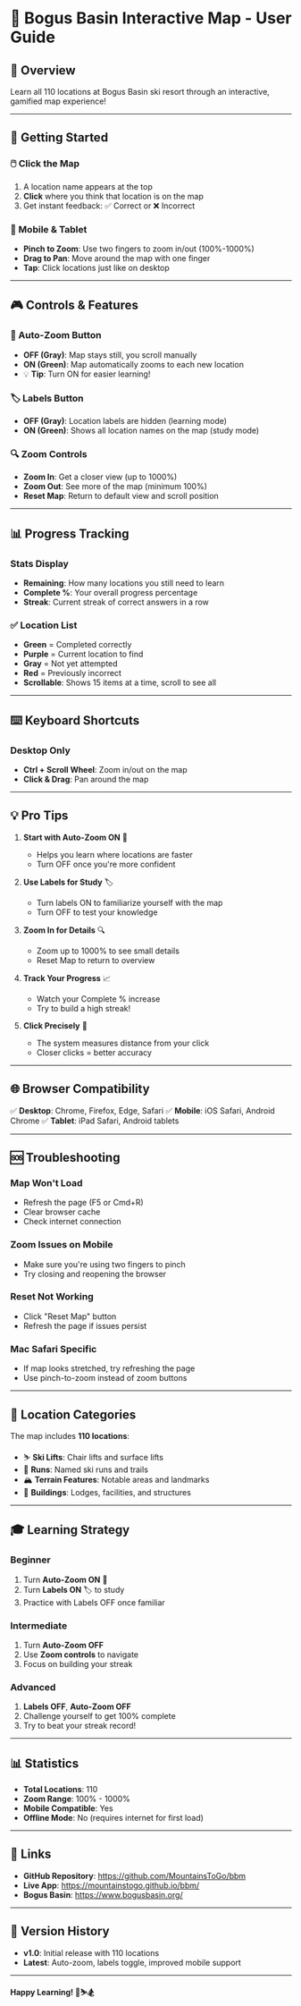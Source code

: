 # 🎿 Bogus Basin Interactive Map - User Guide

## 📖 Overview
Learn all 110 locations at Bogus Basin ski resort through an interactive, gamified map experience!

---

## 🎯 Getting Started

### 🖱️ Click the Map
1. A location name appears at the top
2. **Click** where you think that location is on the map
3. Get instant feedback: ✅ Correct or ❌ Incorrect

### 📱 Mobile & Tablet
- **Pinch to Zoom**: Use two fingers to zoom in/out (100%-1000%)
- **Drag to Pan**: Move around the map with one finger
- **Tap**: Click locations just like on desktop

---

## 🎮 Controls & Features

### 🎯 Auto-Zoom Button
- **OFF (Gray)**: Map stays still, you scroll manually
- **ON (Green)**: Map automatically zooms to each new location
- 💡 **Tip**: Turn ON for easier learning!

### 🏷️ Labels Button
- **OFF (Gray)**: Location labels are hidden (learning mode)
- **ON (Green)**: Shows all location names on the map (study mode)

### 🔍 Zoom Controls
- **Zoom In**: Get a closer view (up to 1000%)
- **Zoom Out**: See more of the map (minimum 100%)
- **Reset Map**: Return to default view and scroll position

---

## 📊 Progress Tracking

### Stats Display
- **Remaining**: How many locations you still need to learn
- **Complete %**: Your overall progress percentage
- **Streak**: Current streak of correct answers in a row

### ✅ Location List
- **Green** = Completed correctly
- **Purple** = Current location to find
- **Gray** = Not yet attempted
- **Red** = Previously incorrect
- **Scrollable**: Shows 15 items at a time, scroll to see all

---

## ⌨️ Keyboard Shortcuts

### Desktop Only
- **Ctrl + Scroll Wheel**: Zoom in/out on the map
- **Click & Drag**: Pan around the map

---

## 💡 Pro Tips

1. **Start with Auto-Zoom ON** 🎯
   - Helps you learn where locations are faster
   - Turn OFF once you're more confident

2. **Use Labels for Study** 🏷️
   - Turn labels ON to familiarize yourself with the map
   - Turn OFF to test your knowledge

3. **Zoom In for Details** 🔍
   - Zoom up to 1000% to see small details
   - Reset Map to return to overview

4. **Track Your Progress** 📈
   - Watch your Complete % increase
   - Try to build a high streak!

5. **Click Precisely** 🎯
   - The system measures distance from your click
   - Closer clicks = better accuracy

---

## 🌐 Browser Compatibility

✅ **Desktop**: Chrome, Firefox, Edge, Safari
✅ **Mobile**: iOS Safari, Android Chrome
✅ **Tablet**: iPad Safari, Android tablets

---

## 🆘 Troubleshooting

### Map Won't Load
- Refresh the page (F5 or Cmd+R)
- Clear browser cache
- Check internet connection

### Zoom Issues on Mobile
- Make sure you're using two fingers to pinch
- Try closing and reopening the browser

### Reset Not Working
- Click "Reset Map" button
- Refresh the page if issues persist

### Mac Safari Specific
- If map looks stretched, try refreshing the page
- Use pinch-to-zoom instead of zoom buttons

---

## 📍 Location Categories

The map includes **110 locations**:
- ⛷️ **Ski Lifts**: Chair lifts and surface lifts
- 🎿 **Runs**: Named ski runs and trails
- 🏔️ **Terrain Features**: Notable areas and landmarks
- 🏢 **Buildings**: Lodges, facilities, and structures

---

## 🎓 Learning Strategy

### Beginner
1. Turn **Auto-Zoom ON** 🎯
2. Turn **Labels ON** 🏷️ to study
3. Practice with Labels OFF once familiar

### Intermediate
1. Turn **Auto-Zoom OFF**
2. Use **Zoom controls** to navigate
3. Focus on building your streak

### Advanced
1. **Labels OFF**, **Auto-Zoom OFF**
2. Challenge yourself to get 100% complete
3. Try to beat your streak record!

---

## 📊 Statistics

- **Total Locations**: 110
- **Zoom Range**: 100% - 1000%
- **Mobile Compatible**: Yes
- **Offline Mode**: No (requires internet for first load)

---

## 🔗 Links

- **GitHub Repository**: https://github.com/MountainsToGo/bbm
- **Live App**: https://mountainstogo.github.io/bbm/
- **Bogus Basin**: https://www.bogusbasin.org/

---

## 📝 Version History

- **v1.0**: Initial release with 110 locations
- **Latest**: Auto-zoom, labels toggle, improved mobile support

---

**Happy Learning! 🎿⛷️🏂**
